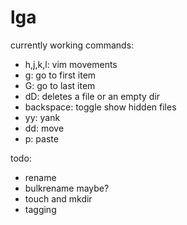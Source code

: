 # lga
currently working commands:
 - h,j,k,l: vim movements
 - g: go to first item
 - G: go to last item
 - dD: deletes a file or an empty dir
 - backspace: toggle show hidden files
 - yy: yank
 - dd: move
 - p: paste

todo:
 - rename
 - bulkrename maybe?
 - touch and mkdir
 - tagging
